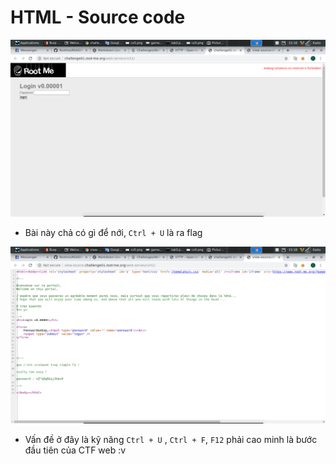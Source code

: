 # HTML - Source code

![home](image/ch1-1.png)

- Bài này chả có gì để nới, `Ctrl + U` là ra flag

![flag](image/ch1-2.png)

- Vấn đề ở đây là kỹ năng `Ctrl + U` , `Ctrl + F`, `F12` phải cao minh là bước đầu tiên của CTF web :v
